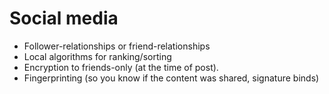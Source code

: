 # Social media

- Follower-relationships or friend-relationships
- Local algorithms for ranking/sorting
- Encryption to friends-only (at the time of post).
- Fingerprinting (so you know if the content was shared, signature binds)